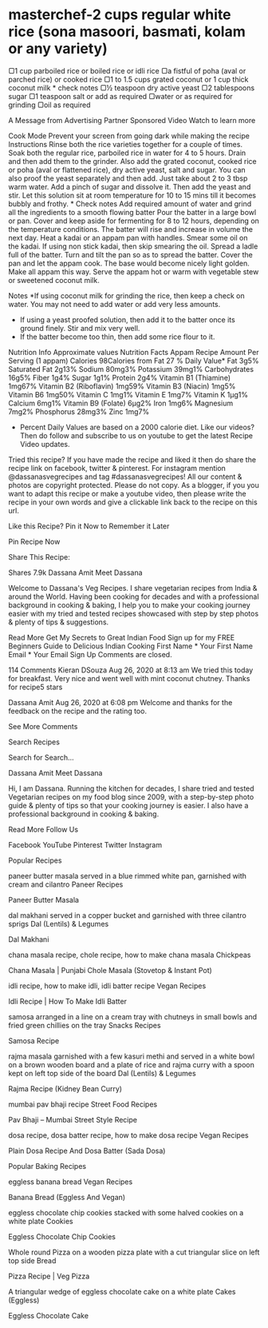 # masterchef-2 cups regular white rice (sona masoori, basmati, kolam or any variety)
▢1 cup parboiled rice or boiled rice or idli rice
▢a fistful of poha (aval or parched rice) or cooked rice
▢1 to 1.5 cups grated coconut or 1 cup thick coconut milk * check notes
▢½ teaspoon dry active yeast
▢2 tablespoons sugar
▢1 teaspoon salt or add as required
▢water or as required for grinding
▢oil as required


A Message from Advertising Partner
Sponsored Video
Watch to learn more



Cook Mode
Prevent your screen from going dark while making the recipe
Instructions
Rinse both the rice varieties together for a couple of times.
Soak both the regular rice, parboiled rice in water for 4 to 5 hours.
Drain and then add them to the grinder. Also add the grated coconut, cooked rice or poha (aval or flattened rice), dry active yeast, salt and sugar.
You can also proof the yeast separately and then add. Just take about 2 to 3 tbsp warm water. Add a pinch of sugar and dissolve it. Then add the yeast and stir. Let this solution sit at room temperature for 10 to 15 mins till it becomes bubbly and frothy. * Check notes
Add required amount of water and grind all the ingredients to a smooth flowing batter
Pour the batter in a large bowl or pan. Cover and keep aside for fermenting for 8 to 12 hours, depending on the temperature conditions.
The batter will rise and increase in volume the next day.
Heat a kadai or an appam pan with handles. Smear some oil on the kadai. If using non stick kadai, then skip smearing the oil.
Spread a ladle full of the batter. Turn and tilt the pan so as to spread the batter.
Cover the pan and let the appam cook. The base would become nicely light golden.
Make all appam this way.
Serve the appam hot or warm with vegetable stew or sweetened coconut milk.



Notes
*If using coconut milk for grinding the rice, then keep a check on water. You may not need to add water or add very less amounts.
* If using a yeast proofed solution, then add it to the batter once its ground finely. Stir and mix very well.
* If the batter become too thin, then add some rice flour to it.



Nutrition Info Approximate values
Nutrition Facts
Appam Recipe
Amount Per Serving (1 appam)
Calories 98Calories from Fat 27
% Daily Value*
Fat 3g5%
Saturated Fat 2g13%
Sodium 80mg3%
Potassium 39mg1%
Carbohydrates 16g5%
Fiber 1g4%
Sugar 1g1%
Protein 2g4%
Vitamin B1 (Thiamine) 1mg67%
Vitamin B2 (Riboflavin) 1mg59%
Vitamin B3 (Niacin) 1mg5%
Vitamin B6 1mg50%
Vitamin C 1mg1%
Vitamin E 1mg7%
Vitamin K 1µg1%
Calcium 6mg1%
Vitamin B9 (Folate) 6µg2%
Iron 1mg6%
Magnesium 7mg2%
Phosphorus 28mg3%
Zinc 1mg7%
* Percent Daily Values are based on a 2000 calorie diet.
Like our videos? Then do follow and subscribe to us on youtube to get the latest Recipe Video updates.

Tried this recipe?
If you have made the recipe and liked it then do share the recipe link on facebook, twitter & pinterest. For instagram mention @dassanasvegrecipes and tag #dassanasvegrecipes!
All our content & photos are copyright protected. Please do not copy. As a blogger, if you you want to adapt this recipe or make a youtube video, then please write the recipe in your own words and give a clickable link back to the recipe on this url.

Like this Recipe?
Pin it Now to Remember it Later

Pin Recipe Now




Share This Recipe:

Shares
7.9k
Dassana Amit
Meet Dassana

Welcome to Dassana's Veg Recipes. I share vegetarian recipes from India & around the World. Having been cooking for decades and with a professional background in cooking & baking, I help you to make your cooking journey easier with my tried and tested recipes showcased with step by step photos & plenty of tips & suggestions.

Read More
Get My Secrets to Great Indian Food
Sign up for my FREE Beginners Guide to Delicious Indian Cooking
First Name *
Your First Name
Email *
Your Email
Sign Up
Comments are closed.

114 Comments
Kieran DSouza
Aug 26, 2020 at 8:13 am
We tried this today for breakfast. Very nice and went well with mint coconut chutney. Thanks for recipe5 stars

Dassana Amit
Aug 26, 2020 at 6:08 pm
Welcome and thanks for the feedback on the recipe and the rating too.

See More Comments

Search Recipes

Search for
Search…

Dassana Amit
Meet Dassana

Hi, I am Dassana. Running the kitchen for decades, I share tried and tested Vegetarian recipes on my food blog since 2009, with a step-by-step photo guide & plenty of tips so that your cooking journey is easier. I also have a professional background in cooking & baking.

Read More
Follow Us

Facebook YouTube Pinterest Twitter Instagram

Popular Recipes

paneer butter masala served in a blue rimmed white pan, garnished with cream and cilantro
Paneer Recipes

Paneer Butter Masala

dal makhani served in a copper bucket and garnished with three cilantro sprigs
Dal (Lentils) & Legumes

Dal Makhani

chana masala recipe, chole recipe, how to make chana masala
Chickpeas

Chana Masala | Punjabi Chole Masala (Stovetop & Instant Pot)

idli recipe, how to make idli, idli batter recipe
Vegan Recipes

Idli Recipe | How To Make Idli Batter

samosa arranged in a line on a cream tray with chutneys in small bowls and fried green chillies on the tray
Snacks Recipes

Samosa Recipe

rajma masala garnished with a few kasuri methi and served in a white bowl on a brown wooden board and a plate of rice and rajma curry with a spoon kept on left top side of the board
Dal (Lentils) & Legumes

Rajma Recipe (Kidney Bean Curry)

mumbai pav bhaji recipe
Street Food Recipes

Pav Bhaji – Mumbai Street Style Recipe

dosa recipe, dosa batter recipe, how to make dosa recipe
Vegan Recipes

Plain Dosa Recipe And Dosa Batter (Sada Dosa)

Popular Baking Recipes

eggless banana bread
Vegan Recipes

Banana Bread (Eggless And Vegan)

eggless chocolate chip cookies stacked with some halved cookies on a white plate
Cookies

Eggless Chocolate Chip Cookies

Whole round Pizza on a wooden pizza plate with a cut triangular slice on left top side
Bread

Pizza Recipe | Veg Pizza

A triangular wedge of eggless chocolate cake on a white plate
Cakes (Eggless)

Eggless Chocolate Cake

